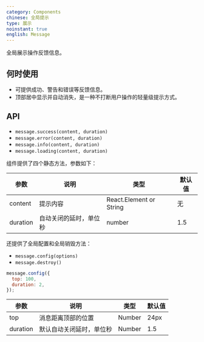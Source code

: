 ```yaml
---
category: Components
chinese: 全局提示
type: 展示
noinstant: true
english: Message
---
```


全局展示操作反馈信息。

## 何时使用

- 可提供成功、警告和错误等反馈信息。
- 顶部居中显示并自动消失，是一种不打断用户操作的轻量级提示方式。

## API

- `message.success(content, duration)`
- `message.error(content, duration)`
- `message.info(content, duration)`
- `message.loading(content, duration)`

组件提供了四个静态方法，参数如下：

| 参数       | 说明           | 类型                       | 默认值       |
|------------|----------------|----------------------------|--------------|
| content    | 提示内容       | React.Element or String    | 无           |
| duration   | 自动关闭的延时，单位秒 | number                 | 1.5          |


还提供了全局配置和全局销毁方法：

- `message.config(options)`
- `message.destroy()`

```js
message.config({
  top: 100,
  duration: 2,
});
```

| 参数       | 说明               | 类型                       | 默认值       |
|------------|--------------------|----------------------------|--------------|
| top        | 消息距离顶部的位置 | Number                     | 24px         |
| duration   | 默认自动关闭延时，单位秒 | Number                   | 1.5         |
